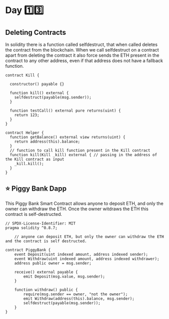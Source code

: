 # Day :one::three:
## Deleting Contracts
In solidity there is a function called selfdestruct, that when called deletes the contract from the blockchain. When we call selfdestruct on a contract apart from deleting the contract it also force sends the ETH present in the contract to any other address, even if that address does not have a fallback function.

```solidity 
contract Kill {
  
  constructor() payable {}
   
  function kill() external {
    selfdestruct(payable(msg.sender));
  }
  
  function testCall() external pure returns(uint) {
    return 123;
  }
}

contract Helper {
  function getBalance() external view returns(uint) {
    return address(this).balance;
  }
  // function to call kill function present in the Kill contract
  function kill(Kill _kill) external { // passing in the address of the Kill contract as input
    _kill.kill();
  }
}
```

## :star: Piggy Bank Dapp
This Piggy Bank Smart Contract allows anyone to deposit ETH, and only the owner can withdraw the ETH. Once the owner witdraws the ETH this contract is self-destructed.

```solidity
// SPDX-License-Identifier: MIT
pragma solidity ^0.8.7;

    // anyone can deposit ETH, but only the owner can withdraw the ETH and the contract is self destructed.

contract PiggyBank {
    event Deposit(uint indexed amount, address indexed sender);
    event Withdraw(uint indexed amount, address indexed withdrawer);
    address public owner = msg.sender;

    receive() external payable {
        emit Deposit(msg.value, msg.sender);
    }

    function withdraw() public {
        require(msg.sender == owner, "not the owner");
        emit Withdraw(address(this).balance, msg.sender);
        selfdestruct(payable(msg.sender));
    }
}
```







